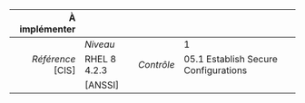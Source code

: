 
|           À implémenter    |    |    |    |
|----------------:|:---|---:|:---|
|                 |*Niveau*|| 1 |
|*Référence* [CIS]| RHEL 8 4.2.3 |*Contrôle*| 05.1 Establish Secure Configurations |
|                 |[ANSSI] ||  |

